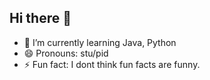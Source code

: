 ## Hi there 👋

- 🌱 I’m currently learning Java, Python 
- 😄 Pronouns: stu/pid
- ⚡ Fun fact: I dont think fun facts are funny. 
